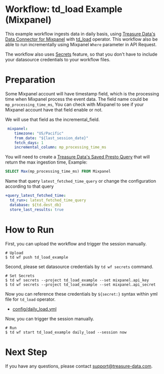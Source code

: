 # Workflow: td_load Example (Mixpanel)

This example workflow ingests data in daily basis, using [Treasure Data's Data Connector for Mixpanel](https://docs.treasuredata.com/articles/data-connector-mixpanel) with [td_load](http://docs.digdag.io/operators.html#td-load-treasure-data-bulk-loading) operator.
This workflow also be able to run incrementally using Mixpanel `Where` parameter in API Request. 

The workflow also uses [Secrets](https://docs.treasuredata.com/articles/workflows-secrets) feature, so that you don't have to include your datasource credentials to your workflow files.

# Preparation

Some Mixpanel account will have timestamp field, which is the processing time when Mixpanel process the event data. The field name could be `mp_processing_time_ms`, You can check with Mixpanel to see if your Mixpanel account have that field enable or not.

We will use that field as the incremental_field.

```yaml
 mixpanel:
    timezone: "US/Pacific"
    from_date: "${last_session_date}"
    fetch_days: 1
    incremental_column: mp_processing_time_ms
```

You will need to create a [Treasure Data's Saved Presto Query](https://docs.treasuredata.com/articles/presto) that will return the max ingestion time, Example:

```sql
SELECT Max(mp_processing_time_ms) FROM Mixpanel
```
Name that query `latest_fetched_time_query` or change the configuration according to that query

```yaml
+query_latest_fetched_time:
  td_run>: latest_fetched_time_query
  database: ${td.dest_db}
  store_last_results: true
```
# How to Run

First, you can upload the workflow and trigger the session manually.

    # Upload
    $ td wf push td_load_example

Second, please set datasource credentials by `td wf secrets` command.

    # Set Secrets
    $ td wf secrets --project td_load_example --set mixpanel.api_key
    $ td wf secrets --project td_load_example --set mixpanel.api_secret

Now you can reference these credentials by `${secret:}` syntax within yml file for `td_load` operator.

- [config/daily_load.yml](config/daily_load.yml)

Now, you can trigger the session manually.

    # Run
    $ td wf start td_load_example daily_load --session now
    
# Next Step

If you have any questions, please contact support@treasure-data.com.
